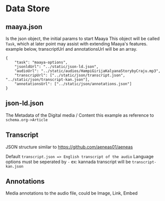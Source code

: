 # Data Store

## maaya.json

Is the json object, the initial params to start Maaya
This object will be called `Task`, which at later point 
may assist with extending Maaya's features. example below, transcriptUrl and annotationsUrl will be an array.

```
{
	"task": "maaya-options",
	"jsonldUrl": "../static/json-ld.json",
	"audioUrl": "../static/audios/HampiGirijaKalyanaStorybyCraju.mp3",
	"transcripUrl": ["../static/json/transcript.json", "../static/json/transcript-kan.json"],
	"annotationsUrl": ["../static/json/annotations.json"]
}
```

## json-ld.json

The Metadata of the Digital media / Content
this example as reference to `schema.org->Article`

## Transcript
JSON structure similar to https://github.com/aeneas01/aeneas

Default `transcript.json => English transcript of the audio`
Language options must be seperated by `-`
ex: kannada transcript will be `transcript-kan.json`

## Annotations

Media annotations to the audio file, could be Image, Link, Embed



